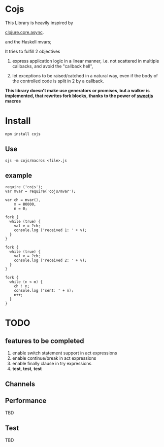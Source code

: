 # Cojs

This Library is heavily inspired by 

[clojure.core.async](http://clojure.com/blog/2013/06/28/clojure-core-async-channels.html).

and the Haskell mvars;

It tries to fulfill 2 objectives

1. express application logic in a linear manner, i.e. not scattered in multiple callbacks,
and avoid the "callback hell",

2. let exceptions to be raised/catched in a natural way, even if the body of the controlled code is 
split in 2 by a callback.

**This library doesn't make use generators or promises, but a walker is implemented, that
rewrites fork blocks, thanks to the power of [sweetjs](http://sweetjs.org/) macros**

# Install

    npm install cojs

## Use

    sjs -m cojs/macros <file>.js

## example  

    require ('cojs');
    var mvar = require('cojs/mvar');

    var ch = mvar(),
        m = 80000,
        n = 0;

    fork {
      while (true) {
        val v = ?ch;
        console.log ('received 1: ' + v);
      }
    }

    fork { 
      while (true) {
        val v = ?ch;
        console.log ('received 2: ' + v);
      }
    }

    fork {
      while (n < m) {
        ch ! n;
        console.log ('sent: ' + n);
        n++;
      }
    }


# TODO

## features to be completed

1. enable switch statement support in act expressions
1. enable continue/break in act expressions
1. enable finally clause in try expressions.
1. **test**, **test**, **test**

## Channels

## Performance

TBD

## Test

TBD
